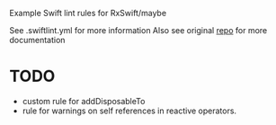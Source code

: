 Example Swift lint rules for RxSwift/maybe

See .swiftlint.yml for more information
Also see original [repo](https://github.com/realm/SwiftLint) for more documentation

# TODO
* custom rule for addDisposableTo
* rule for warnings on self references in reactive operators.
